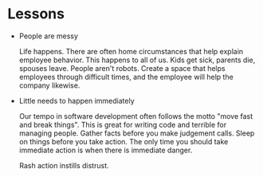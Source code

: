 # Lessons

- People are messy

   Life happens.  There are often home circumstances that help explain employee behavior.  This happens to all of us.  Kids get sick, parents die, spouses leave.  People aren't robots.  Create a space that helps employees through difficult times, and the employee will help the company likewise.

- Little needs to happen immediately

   Our tempo in software development often follows the motto "move fast and break things".  This is great for writing code and terrible for managing people.  Gather facts before you make judgement calls.  Sleep on things before you take action.  The only time you should take immediate action is when there is immediate danger.
   
   Rash action instills distrust.
